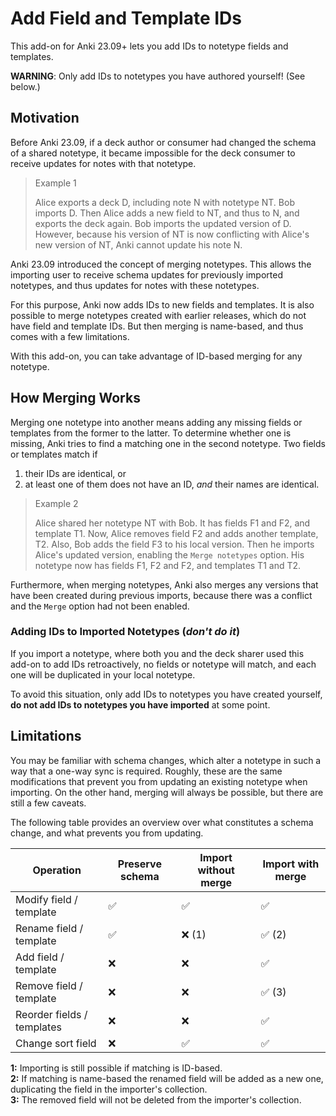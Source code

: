 # Add Field and Template IDs

This add-on for Anki 23.09+ lets you add IDs to notetype fields and templates.

**WARNING**: Only add IDs to notetypes you have authored yourself! (See below.)

## Motivation

Before Anki 23.09, if a deck author or consumer had changed the schema of a shared
notetype, it became impossible for the deck consumer to receive updates for notes with that
notetype.

> Example 1
>
> Alice exports a deck D, including note N with notetype NT. Bob imports D.
> Then Alice adds a new field to NT, and thus to N, and exports the deck again.
> Bob imports the updated version of D. However, because his version of NT is now
> conflicting with Alice's new version of NT, Anki cannot update his note N.

Anki 23.09 introduced the concept of merging notetypes. This allows the importing user
to receive schema updates for previously imported notetypes, and thus updates for notes
with these notetypes.

For this purpose, Anki now adds IDs to new fields and templates. It is also
possible to merge notetypes created with earlier releases, which do not have field and
template IDs. But then merging is name-based, and thus comes with a few limitations.

With this add-on, you can take advantage of ID-based merging for any notetype.

## How Merging Works

Merging one notetype into another means adding any missing fields or templates from the
former to the latter. To determine whether one is missing, Anki tries to find a matching
one in the second notetype. Two fields or templates match if

1. their IDs are identical, or
2. at least one of them does not have an ID, _and_ their names are identical.

> Example 2
>
> Alice shared her notetype NT with Bob. It has fields F1 and F2, and template T1.
> Now, Alice removes field F2 and adds another template, T2. Also, Bob adds the field F3
> to his local version. Then he imports Alice's updated version, enabling the `Merge notetypes`
> option. His notetype now has fields F1, F2 and F2, and templates T1 and T2.

Furthermore, when merging notetypes, Anki also merges any versions that have been created
during previous imports, because there was a conflict and the `Merge` option had not been enabled.

### Adding IDs to Imported Notetypes (_don't do it_)

If you import a notetype, where both you and the deck sharer used this add-on to add IDs
retroactively, no fields or notetype will match, and each one will be duplicated in your
local notetype.

To avoid this situation, only add IDs to notetypes you have created yourself, **do not
add IDs to notetypes you have imported** at some point.

## Limitations

You may be familiar with schema changes, which alter a notetype in such a way that a
one-way sync is required. Roughly, these are the same modifications that prevent
you from updating an existing notetype when importing. On the other hand, merging will
always be possible, but there are still a few caveats.

The following table provides an overview over what constitutes a schema change, and what
prevents you from updating.

| Operation                  | Preserve schema | Import without merge | Import with merge |
| -------------------------- | --------------- | -------------------- | ----------------- |
| Modify field / template    | ✅              | ✅                   | ✅                |
| Rename field / template    | ✅              | ❌ (1)               | ✅ (2)            |
| Add field / template       | ❌              | ❌                   | ✅                |
| Remove field / template    | ❌              | ❌                   | ✅ (3)            |
| Reorder fields / templates | ❌              | ❌                   | ✅                |
| Change sort field          | ❌              | ✅                   | ✅                |

**1:** Importing is still possible if matching is ID-based.  
**2:** If matching is name-based the renamed field will be added as a new one, duplicating
the field in the importer's collection.  
**3:** The removed field will not be deleted from the importer's collection.
